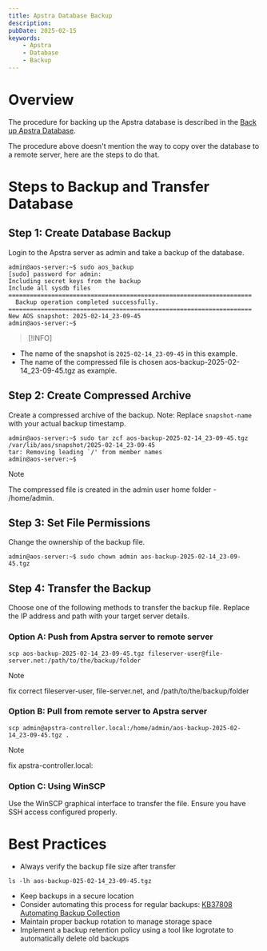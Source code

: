 ```yaml
---
title: Apstra Database Backup
description: 
pubDate: 2025-02-15
keywords:
    - Apstra
    - Database
    - Backup
---
```


# Overview

The procedure for backing up the Apstra database is described in the [Back up Apstra Database](https://www.juniper.net/documentation/us/en/software/apstra5.1/apstra-user-guide/topics/task/apstra-server-database-back-up.html).

The procedure above doesn't mention the way to copy over the database to a remote server, here are the steps to do that.

# Steps to Backup and Transfer Database

## Step 1: Create Database Backup
Login to the Apstra server as admin and take a backup of the database.

```
admin@aos-server:~$ sudo aos_backup
[sudo] password for admin: 
Including secret keys from the backup
Include all sysdb files
====================================================================
  Backup operation completed successfully.
====================================================================
New AOS snapshot: 2025-02-14_23-09-45
admin@aos-server:~$ 
```
> [!INFO]
- The name of the snapshot is `2025-02-14_23-09-45` in this example.
- The name of the compressed file is chosen aos-backup-2025-02-14_23-09-45.tgz as example.


## Step 2: Create Compressed Archive
Create a compressed archive of the backup. Note: Replace `snapshot-name` with your actual backup timestamp.
```
admin@aos-server:~$ sudo tar zcf aos-backup-2025-02-14_23-09-45.tgz /var/lib/aos/snapshot/2025-02-14_23-09-45
tar: Removing leading `/' from member names
admin@aos-server:~$ 
```
> [!NOTE]
> The compressed file is created in the admin user home folder - /home/admin.

## Step 3: Set File Permissions
Change the ownership of the backup file.
```
admin@aos-server:~$ sudo chown admin aos-backup-2025-02-14_23-09-45.tgz
```

## Step 4: Transfer the Backup
Choose one of the following methods to transfer the backup file. Replace the IP address and path with your target server details.

### Option A: Push from Apstra server to remote server
```
scp aos-backup-2025-02-14_23-09-45.tgz fileserver-user@file-server.net:/path/to/the/backup/folder
```
> [!NOTE]
> fix correct fileserver-user, file-server.net, and /path/to/the/backup/folder

### Option B: Pull from remote server to Apstra server
```
scp admin@apstra-controller.local:/home/admin/aos-backup-2025-02-14_23-09-45.tgz .
```
> [!NOTE]
> fix apstra-controller.local:

### Option C: Using WinSCP
Use the WinSCP graphical interface to transfer the file. Ensure you have SSH access configured properly.

# Best Practices
- Always verify the backup file size after transfer
```
ls -lh aos-backup-025-02-14_23-09-45.tgz
```
- Keep backups in a secure location
- Consider automating this process for regular backups: [KB37808 Automating Backup Collection](https://supportportal.juniper.net/s/article/Juniper-Apstra-Automating-Backup-Collection)
- Maintain proper backup rotation to manage storage space
- Implement a backup retention policy using a tool like logrotate to automatically delete old backups


